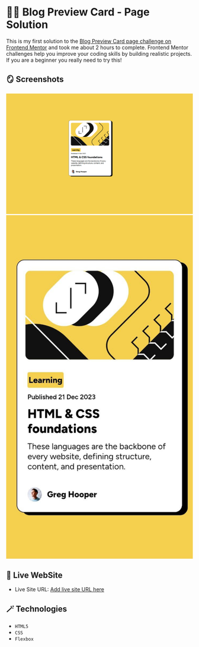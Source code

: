# 😶‍🌫️ Blog Preview Card - Page Solution

This is my first solution to the [Blog Preview Card page challenge on Frontend Mentor](https://www.frontendmentor.io/challenges/blog-preview-card-ckPaj01IcS) and took me about 2 hours to complete. Frontend Mentor challenges help you improve your coding skills by building realistic projects. If you are a beginner you really need to try this!

## 🪞 Screenshots

![](design/solution-desktop-design.png)
![](design/solution-mobile-design.jpg)

## 🎥 Live WebSite

- Live Site URL: [Add live site URL here](https://alexandru-ghergu.github.io/social-links-profile-main/)

## 🪄 Technologies

- `HTML5`
- `CSS`
- `Flexbox`
